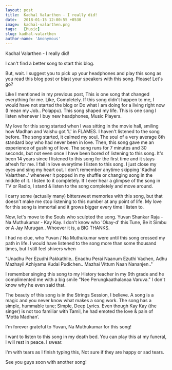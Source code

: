 ```yaml
---
layout: post
title:  Kadhal Valarthen - I really did!
date:   2018-01-15 12:00:55 +0530
image:  kadhal-valarthen.png
tags:   [Music]
slug: kadhal-valarthen
author-name: 'Anonymous'
---
```


Kadhal Valarthen - I really did!

I can't find a better song to start this blog. 

But, wait. I suggest you to pick up your headphones and play this song as you read this blog post or blast your speakers with this song. Please! Let's go? 

Like I mentioned in my previous post, This is one song that changed everything for me. Like, Completely. If this song didn't happen to me, I would have not started the blog or Do what I am doing for a living right now (I mean my Job.. Polappu). This song shaped my life. This is one song I listen whenever I buy new headphones, Music Players. 

My love for this song started when I was sitting in the movie hall, smiling how Madhan and Vaishu got 'L' in FLAMES. I haven't listened to the song before. The song started, it calmed my soul. The soul of a very average 8th standard boy who had never been in love. Then, this song gave me an experience of gushing of love. The song runs for 7 minutes and 30 seconds, but not even once I have been bored of listening to this song. It's been 14 years since I listened to this song for the first time and it stays afresh for me. I fall in love everytime I listen to this song. I just close my eyes and sing my heart out. I don't remember anytime skipping 'Kadhal Valarthen..' whenever it popped in my shuffle or changing song in the middle of it. I listen to it completely. If I ever hear a glimpse of the song in TV or Radio, I stand & listen to the song completely and move around. 

I carry some (actually many) bittersweet memories with this song, but that doesn't make me stop listening to this number at any point of life. My love for this song is immortal and it grows bigger every time I listen to. 

Now, let's move to the Souls who sculpted the song. Yuvan Shankar Raja - Na Muthukumar - Kay Kay. I don't know who 'Okay-d' this Tune, Be it Simbu or A Jay Murugan.. Whoever it is, a BIG THANKS.

I had no clue, who Yuvan / Na Muthukumar were until this song crossed my path in life. I would have listened to the song more than some thousand times, but I still feel shivers when 

"Unadhu Per Ezudhi Pakkathile.. Enadhu Perai Naanum Ezuthi Vachen, Adhu Mazhayil Azhiyama Kudai Pudichen.. Mazhai Vittum Naan Nananjen.."

I remember singing this song to my History teacher in my 9th grade and he complimented me with a big smile 
"Nee Perungkaathalanaa Varuva." I don't know why he even said that. 

The beauty of this song is in the Strings Session, I believe. A song is a magic and you never know what makes a song work. The song has a simple, hummable tune; Simple, Deep Lyrics. Even though Kay Kay (the singer) is not too familiar with Tamil, he had emoted the love & pain of ‘Motta Madhan’.

I'm forever grateful to Yuvan, Na Muthukumar for this song!

I want to listen to this song in my death bed. You can play this at my funeral, I will rest in peace. I swear.

I'm with tears as I finish typing this, Not sure if they are happy or sad tears. 

See you guys soon with another song!

